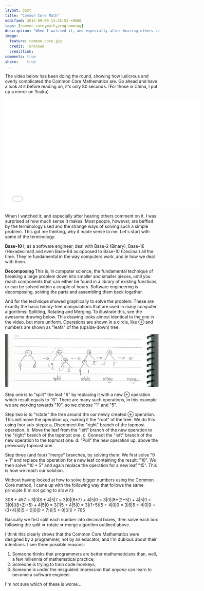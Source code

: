 ```yaml
---
layout: post
title: "Common Core Math"
modified: 2014-09-09 13:28:53 +0800
tags: [common core,math,programming]
description: "When I watched it, and especially after hearing others comment on it, I was surprised at how much sense it makes. Most people, however, are baffled by the terminology used and the strange ways of solving such a simple problem."
image:
  feature: common-core.jpg
  credit:  Unknown
  creditlink: 
comments: true
share:    true
---
```

The video below has been doing the round, showing how ludicrous and overly complicated the Common Core Mathematics are. Go ahead and have a look at it before reading on, it's only 80 seconds.
(For those in China, I put up a mirror on Youku)
<iframe width="640" height="360" src="//www.youtube.com/embed/g2QGiGqz-xs" frameborder="0" allowfullscreen></iframe>

When I watched it, and especially after hearing others comment on it, I was surprised at how much sense it makes. Most people, however, are baffled by the terminology used and the strange
ways of solving such a simple problem. This got me thinking, *why* it made sense to me. Let's start with some of the terminology:

**Base-10** I, as a software engineer, deal with Base-2 (Binary), Base-16 (Hexadecimal) and even Base-64 as opposed to Base-10 (Decimal) all the time. They're fundamental in the way
computers work, and in how we deal with them.

**Decomposing** This is, in computer science, the fundamental technique of breaking a large problem down into smaller and smaller pieces, until you reach components that can either be found
in a library of existing functions, or can be solved within a couple of hours. Software engineering *is* decomposing, solving the parts and assembling them back together.

And for the technique showed graphically to solve the problem: These are exactly the basic binary-tree manipulations that are used in many computer algorithms: Splitting, Rotating and Merging.
To illustrate this, see the awesome drawing below. This drawing looks almost identical to the one in the video, but more uniform. Operations are shown in a circle, like &oplus; and numbers
are shown as "leafs" of the (upside-down) tree.

<img src="/images/split-rotate-merge.png">

Step one is to "split" the leaf "6" by replacing it with a new &oplus; operation which result equals to "6". There are many such operations, in this example we are working towards "10", so we
choose "1" and "5".

Step two is to "rotate" the tree around the our newly created &oplus; operation. This will move the operation up, making it the "root" of the tree. We do this using four sub-steps:
a. Disconnect the "right" branch of the topmost operation.
b. Move the leaf from the "left" branch of the new operation to the "right" branch of the topmost one.
c. Connect the "left" branch of the new operation to the topmost one.
d. "Pull" the new operation up, above the previously topmost one.

Step three (and four) "merge" branches, by solving them. We first solve "9 + 1" and replace the operation for a new leaf containing the result: "10". We then solve "10 + 5" and again
replace the operation for a new leaf "15". This is how we reach our solution.

Without having looked at how to solve bigger numbers using the Common Core method, I came up with the following way that follows the same principle (I'm not going to draw it):

308 + 457 = 3|0|8 + 4|5|7 = 3|0|(8+7) + 4|5|0 = 3|0|(8+(2+5)) + 4|5|0 = 3|0|((8+2)+5) + 4|5|0 = 3|1|5 + 4|5|0 = 3|(1+5)|5 + 4|0|0 = 3|6|5 + 4|0|0 = (3+4)|6|5 + 0|0|0 = 7|6|5 + 0|0|0 = 765

Basically we first split each number into decimal boxes, then solve each box following the split => rotate => merge algorithm outlined above.

I think this clearly shows that the Common Core Mathematics were designed by a programmer, not by an educator, and I'm dubious about their intentions. I see three possible reasons:
 1. Someone thinks that programmers are better mathematicians than, well, a few millennia of mathematical practice;
 2. Someone is trying to train code monkeys;
 3. Someone is under the misguided impression that *anyone* can learn to become a software engineer.

I'm not sure which of these is worse...